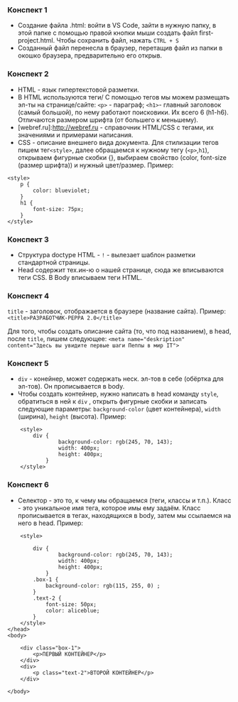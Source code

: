 ### Конспект 1
- Создание файла .html: войти в VS Code, зайти в нужную папку, в этой папке с помощью правой кнопки мыши создать файл first-project.html. Чтобы сохранить файл, нажать `CTRL + S`
- Созданный файл перенесла в браузер, перетащив файл из папки в окошко браузера, предварительно его открыв.  

### Конспект 2
- HTML - язык гипертекстовой разметки.
- В HTML используются теги/ С помощью тегов мы можем размещать эл-ты на странице/сайте:
`<p>` - параграф;
`<h1>`- главный заголовок (самый большой), по нему работают поисковики. Их всего 6 (h1-h6). Отличаются размером шрифта (от большего к меньшему).
- [webref.ru]:http://webref.ru - справочник HTML/CSS с тегами, их значениями и примерами написания.
- CSS - описание внешнего вида документа. Для стилизации тегов пишем тег`<style>`, далее обращаемся к нужному тегу (`<p>`,`h1`), открываем фигурные скобки {}, выбираем свойство (color, font-size (размер шрифта)) и нужный цвет/размер. Пример: 
```
<style>
    p {
        color: blueviolet;
    }
    h1 {
        font-size: 75px;
    }
</style> 
```

### Конспект 3
- Структура doctype HTML - `!` - вылезает шаблон разметки стандартной страницы. 
- Head  содержит тех.ин-ю о нашей странице, сюда же вписываются теги CSS. В Body вписываем теги HTML. 

### Конспект 4 
`title` -  заголовок, отображается в браузере (название сайта). Пример:
`<title>РАЗРАБОТЧИК-PEPPA 2.0</title>`

Для того, чтобы создать описание сайта (то, что под названием), в head, после `title`, пишем следующее: 
`<meta name="deskription" content="Здесь вы увидите первые шаги Пеппы в мир IT">`

### Конспект 5
- `div` - конейнер, может содержать неск. эл-тов в себе (обёртка для эл-тов). Он прописывается в body.
-  Чтобы создать контейнер, нужно написать в head команду `style`, обратиться в ней к `div` , открыть фигурные скобки и записать следующие параметры: `background-color` (цвет контейнера), `width` (ширина), `height` (высота). Пример:
```
    <style>
        div {
                background-color: rgb(245, 70, 143);
                width: 400px;
                height: 400px;
            }
    </style>
```
### Конспект 6
- Селектор - это то, к чему мы обращаемся (теги, классы и т.п.). Класс - это уникальное имя тега, которое имы ему задаём. Класс прописывается в тегах, находящихся в body, затем мы ссылаемся на него в head. Пример:
```
    <style>

        div {
                background-color: rgb(245, 70, 143);
                width: 400px;
                height: 400px;
            }
        .box-1 {
            background-color: rgb(115, 255, 0) ;
        }
        .text-2 {
            font-size: 50px;
            color: aliceblue;
        }
    </style>
</head>
<body>

    <div class="box-1">
        <p>ПЕРВЫЙ КОНТЕЙНЕР</p>
    </div>
    <div>
        <p class="text-2">ВТОРОЙ КОНТЕЙНЕР</p>
    </div>
    
</body>
```